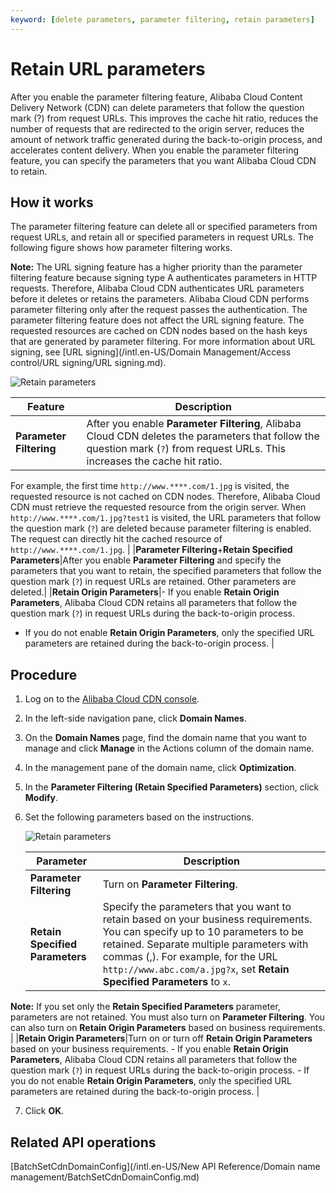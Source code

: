 ```yaml
---
keyword: [delete parameters, parameter filtering, retain parameters]
---
```


# Retain URL parameters

After you enable the parameter filtering feature, Alibaba Cloud Content Delivery Network \(CDN\) can delete parameters that follow the question mark \(?\) from request URLs. This improves the cache hit ratio, reduces the number of requests that are redirected to the origin server, reduces the amount of network traffic generated during the back-to-origin process, and accelerates content delivery. When you enable the parameter filtering feature, you can specify the parameters that you want Alibaba Cloud CDN to retain.

## How it works

The parameter filtering feature can delete all or specified parameters from request URLs, and retain all or specified parameters in request URLs. The following figure shows how parameter filtering works.

**Note:** The URL signing feature has a higher priority than the parameter filtering feature because signing type A authenticates parameters in HTTP requests. Therefore, Alibaba Cloud CDN authenticates URL parameters before it deletes or retains the parameters. Alibaba Cloud CDN performs parameter filtering only after the request passes the authentication. The parameter filtering feature does not affect the URL signing feature. The requested resources are cached on CDN nodes based on the hash keys that are generated by parameter filtering. For more information about URL signing, see [URL signing](/intl.en-US/Domain Management/Access control/URL signing/URL signing.md).

![Retain parameters](https://static-aliyun-doc.oss-accelerate.aliyuncs.com/assets/img/en-US/3318880261/p264252.png)

|Feature|Description|
|-------|-----------|
|**Parameter Filtering**|After you enable **Parameter Filtering**, Alibaba Cloud CDN deletes the parameters that follow the question mark \(`?`\) from request URLs. This increases the cache hit ratio.

For example, the first time `http://www.****.com/1.jpg` is visited, the requested resource is not cached on CDN nodes. Therefore, Alibaba Cloud CDN must retrieve the requested resource from the origin server. When `http://www.****.com/1.jpg?test1` is visited, the URL parameters that follow the question mark \(`?`\) are deleted because parameter filtering is enabled. The request can directly hit the cached resource of `http://www.****.com/1.jpg`. |
|**Parameter Filtering**+**Retain Specified Parameters**|After you enable **Parameter Filtering** and specify the parameters that you want to retain, the specified parameters that follow the question mark \(`?`\) in request URLs are retained. Other parameters are deleted.|
|**Retain Origin Parameters**|-   If you enable **Retain Origin Parameters**, Alibaba Cloud CDN retains all parameters that follow the question mark \(`?`\) in request URLs during the back-to-origin process.
-   If you do not enable **Retain Origin Parameters**, only the specified URL parameters are retained during the back-to-origin process. |

## Procedure

1.  Log on to the [Alibaba Cloud CDN console](https://cdn.console.aliyun.com).

2.  In the left-side navigation pane, click **Domain Names**.

3.  On the **Domain Names** page, find the domain name that you want to manage and click **Manage** in the Actions column of the domain name.

4.  In the management pane of the domain name, click **Optimization**.

5.  In the **Parameter Filtering \(Retain Specified Parameters\)** section, click **Modify**.

6.  Set the following parameters based on the instructions.

    ![Retain parameters](https://static-aliyun-doc.oss-accelerate.aliyuncs.com/assets/img/en-US/4777259161/p57056.png)

    |Parameter|Description|
    |---------|-----------|
    |**Parameter Filtering**|Turn on **Parameter Filtering**.|
    |**Retain Specified Parameters**|Specify the parameters that you want to retain based on your business requirements. You can specify up to 10 parameters to be retained. Separate multiple parameters with commas \(,\). For example, for the URL `http://www.abc.com/a.jpg?x`, set **Retain Specified Parameters** to `x`.

**Note:** If you set only the **Retain Specified Parameters** parameter, parameters are not retained. You must also turn on **Parameter Filtering**. You can also turn on **Retain Origin Parameters** based on business requirements. |
    |**Retain Origin Parameters**|Turn on or turn off **Retain Origin Parameters** based on your business requirements.    -   If you enable **Retain Origin Parameters**, Alibaba Cloud CDN retains all parameters that follow the question mark \(`?`\) in request URLs during the back-to-origin process.
    -   If you do not enable **Retain Origin Parameters**, only the specified URL parameters are retained during the back-to-origin process. |

7.  Click **OK**.


## Related API operations

[BatchSetCdnDomainConfig](/intl.en-US/New API Reference/Domain name management/BatchSetCdnDomainConfig.md)

